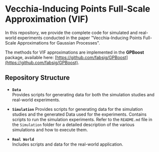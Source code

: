 # Vecchia-Inducing Points Full-Scale Approximation (VIF)

In this repository, we provide the complete code for simulated and real-world experiments conducted in the paper "Vecchia-Inducing Points Full-Scale Approximations for Gaussian Processes". 

The  methods for VIF approximations are implemented in the **GPBoost** package, available here: [https://github.com/fabsig/GPBoost](https://github.com/fabsig/GPBoost).

## Repository Structure

- **`Data`**  
  Provides scripts for generating data for both the simulation studies and real-world experiments.

- **`Simulation`**
  Provides scripts for generating data for the simulation studies and the generated Data used for the experiments.
  Contains scripts to run the simulation experiments. Refer to the `README.md` file in the `Simulation` folder for a detailed description of the various simulations and how to execute them.

- **`Real World`**  
  Includes scripts and data for the real-world application.


